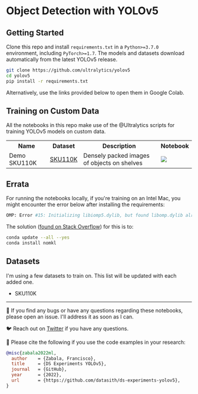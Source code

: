 # Object Detection with YOLOv5

## Getting Started

Clone this repo and install `requirements.txt` in a `Python>=3.7.0` environment, 
including `PyTorch>=1.7`. The models and datasets download automatically from the
latest YOLOv5 release.

```bash
git clone https://github.com/ultralytics/yolov5
cd yolov5 
pip install -r requirements.txt
```

Alternatively, use the links provided below to open them in Google Colab.

## Training on Custom Data

All the notebooks in this repo make use of the @Ultralytics scripts for training 
YOLOv5 models on custom data.

<table class="tg">
  <tr>
    <th class="tg-yw4l"><b>Name</b></th>
    <th class="tg-yw4l"><b>Dataset</b></th>
    <th class="tg-yw4l"><b>Description</b></th>    
    <th class="tg-yw4l"><b>Notebook</b></th>
  </tr>
  
  <tr>
    <td class="tg-yw4l">Demo SKU110K</td>
    <td class="tg-yw4l"><a href="https://www.kaggle.com/datasets/thedatasith/sku110k-annotations">SKU110K</a></td>    
    <td class="tg-yw4l">Densely packed images of objects on shelves</td>
    <td class="tg-yw4l"><a href="https://colab.research.google.com/github/datasith/ds-experiments-yolov5/blob/main/demo_sku110k.ipynb">
      <img src="https://colab.research.google.com/assets/colab-badge.svg" width="" >
    </a></td>
  </tr>
  
</table>

## Errata

For running the notebooks locally, if you're training on an Intel Mac, you might 
encounter the error below after installing the requirements:

```bash
OMP: Error #15: Initializing libiomp5.dylib, but found libomp.dylib already initialized.
```

The solution ([found on Stack Overflow](https://stackoverflow.com/questions/53014306/error-15-initializing-libiomp5-dylib-but-found-libiomp5-dylib-already-initial)) for this is to:

```bash
conda update --all --yes
conda install nomkl
```

## Datasets

I'm using a few datasets to train on. This list will be updated with each added one.

- SKU110K

---

🐞 If you find any bugs or have any questions regarding these notebooks, please open an issue. I'll address it as soon as I can. 

🐦 Reach out on [Twitter](https://twitter.com/datasith) if you have any questions. 

🔗 Please cite the following if you use the code examples in your research:
```bibtex
@misc{zabala2022ml,
  author    = {Zabala, Francisco},
  title     = {DS Experiments YOLOv5},
  journal   = {GitHub},
  year      = {2022},
  url       = {https://github.com/datasith/ds-experiments-yolov5},
}
```
